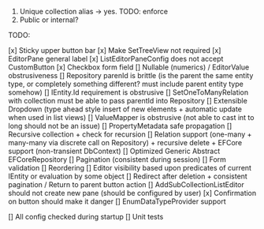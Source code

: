 1. Unique collection alias -> yes. TODO: enforce
2. Public or internal?



TODO:

[x] Sticky upper button bar
[x] Make SetTreeView not required
[x] EditorPane general label
[x] ListEditorPaneConfig does not accept CustomButton
[x] Checkbox form field
[] Nullable (numerics) / EditorValue obstrusiveness
[] Repository parenId is brittle (is the parent the same entity type, or completely something different? must include parent entity type somehow)
[] IEntity.Id requirement is obstrusive
[] SetOneToManyRelation with collection must be able to pass parentId into Repository
[] Extensible Dropdown (type ahead style insert of new elements + automatic update when used in list views)
[] ValueMapper is obstrusive (not able to cast int to long should not be an issue)
[] PropertyMetadata safe propagation
[] Recursive collection + check for recursion
[] Relation support (one-many + many-many via discrete call on Repository) + recursive delete + EFCore support (non-transient DbContext)
[] Optimized Generic Abstract EFCoreRepository
[] Pagination (consistent during session)
[] Form validation
[] Reordering
[] Editor visibility based upon predicates of current IEntity or evaluation by some object
[] Redirect after deletion + consistent pagination / Return to parent button action
[] AddSubCollectionListEditor should not create new pane (should be configured by user)
[x] Confirmation on button should make it danger
[] EnumDataTypeProvider support

[] All config checked during startup
[] Unit tests